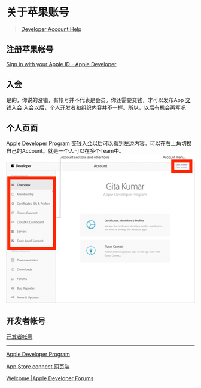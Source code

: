 # 关于苹果账号

> [Developer Account Help](https://help.apple.com/developer-account/#/dev7a05c5ce1)  



## 注册苹果帐号

[Sign in with your Apple ID - Apple Developer](https://developer.apple.com/register/error/)



## 入会

是的，你说的没错，有帐号并不代表是会员。你还需要交钱，才可以发布App
[交钱入会](https://developer.apple.com/programs/)
入会以后，个人开发者和组织内容并不一样。所以，以后有机会再写吧



## 个人页面

[Apple Developer Program](https://developer.apple.com/account/#/enrollment/3F9K47DFKH)
交钱入会以后可以看到左边内容。可以在右上角切换自己的Account。就是一个人可以在多个Team中。
![](%E5%85%B3%E4%BA%8E%E8%8B%B9%E6%9E%9C%E8%B4%A6%E5%8F%B7/gs_sign_in.png)

#### 

## 开发者帐号

[开发者帐号](./开发者帐号.md)



---



[Apple Developer Program](https://developer.apple.com/account/#/enrollment/3F9K47DFKH)

[App Store connect 网页端](https://appstoreconnect.apple.com)

[Welcome |Apple Developer Forums](https://forums.developer.apple.com/welcome)